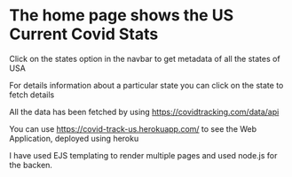 # The home page shows the US Current Covid Stats

 Click on the states option in the navbar to get metadata of all the states of USA

 For details information about a particular state you can click on the state to fetch details

 All the data has been fetched by using https://covidtracking.com/data/api

 You can use https://covid-track-us.herokuapp.com/ to see the Web Application, deployed using heroku

 I have used EJS templating to render multiple pages and used node.js for the backen.
